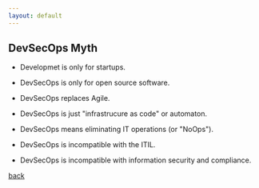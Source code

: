 ```yaml
---
layout: default
---
```


## DevSecOps Myth

- Developmet is only for startups.

- DevSecOps is only for open source software.

- DevSecOps replaces Agile.

- DevSecOps is just "infrastrucure as code" or automaton. 

- DevSecOps means eliminating IT operations (or "NoOps").

- DevSecOps is incompatible with the ITIL.

- DevSecOps is incompatible with information security and compliance.


[back](./)

